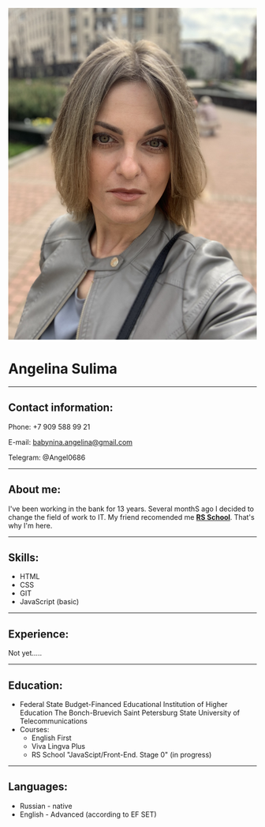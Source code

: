 ![Foto](IMG-2625.jpg)

# **Angelina Sulima**
-------------

## Contact information:


Phone: +7 909 588 99 21

E-mail: babynina.angelina@gmail.com

Telegram: @Angel0686

*********************

## About me:
I've been working in the bank for 13 years. Several monthS ago I decided to change the field of work to IT. My friend recomended me [**RS School**](https://rs.school/). That's why I'm here.

************************

## Skills:
+ HTML
+ CSS
+ GIT
+ JavaScript (basic)

*************************

## Experience:
Not yet.....

**********************

## Education:
+ Federal State Budget-Financed Educational Institution of Higher Education The Bonch-Bruevich Saint Petersburg State University of Telecommunications
+ Courses:
    * English First
    * Viva Lingva Plus
    + RS School "JavaScipt/Front-End. Stage 0" (in progress)

***************************
## Languages:
+ Russian - native
+ English - Advanced (according to EF SET)




